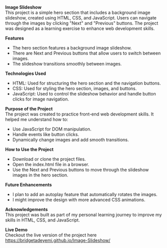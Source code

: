 **Image Slideshow**       
This project is a simple hero section that includes a background image slideshow, created using HTML, CSS, and JavaScript. Users can navigate through the images by clicking "Next" and "Previous" buttons. The project was designed as a learning exercise to enhance web development skills.

**Features**    
- The hero section features a background image slideshow.   
- There are Next and Previous buttons that allow users to switch between images.    
- The slideshow transitions smoothly between images.

**Technologies Used**    
- HTML: Used for structuring the hero section and the navigation buttons.    
- CSS: Used for styling the hero section, images, and buttons.     
- JavaScript: Used to control the slideshow behavior and handle button clicks for image navigation.   

**Purpose of the Project**    
The project was created to practice front-end web development skills. It helped me understand how to:    
- Use JavaScript for DOM manipulation.    
- Handle events like button clicks.     
- Dynamically change images and add smooth transitions.    

**How to Use the Project**    
- Download or clone the project files.    
- Open the index.html file in a browser.    
- Use the Next and Previous buttons to move through the slideshow images in the hero section.   

**Future Enhancements**     
- I plan to add an autoplay feature that automatically rotates the images.   
- I might improve the design with more advanced CSS animations.    

**Acknowledgements**    
This project was built as part of my personal learning journey to improve my skills in HTML, CSS, and JavaScript. 

**Live Demo**      
Checkout the live version of the project here https://bridgetadeyemi.github.io/Image-Slideshow/
